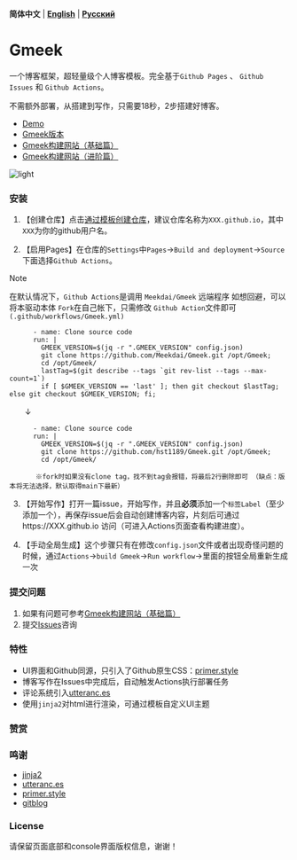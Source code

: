 **简体中文** | **[English](README-en.md)** | **[Русский](README-ru.md)**
# Gmeek

一个博客框架，超轻量级个人博客模板。完全基于`Github Pages` 、 `Github Issues` 和 `Github Actions`。

不需额外部署，从搭建到写作，只需要18秒，2步搭建好博客。

- [Demo](http://hst1189.github.io/)
- [Gmeek版本](https://meekdai.github.io/post/Gmeek-geng-xin-ri-zhi.html)
- [Gmeek构建网站（基础篇）](https://www.grapehut.us.kg/post/Vol.1%20Gmeek-gou-jian-wang-zhan-%EF%BC%88-ji-chu-pian-%EF%BC%89.html#google_vignette)
- [Gmeek构建网站（进阶篇）](https://www.grapehut.us.kg/post/Vol.2%20Gmeek-gou-jian-wang-zhan-%EF%BC%88-jin-jie-pian-%EF%BC%89.html)

![light](img/light.jpg)

### 安装

1. 【创建仓库】点击[通过模板创建仓库](https://github.com/new?template_name=Gmeek-template&template_owner=Meekdai)，建议仓库名称为`XXX.github.io`，其中`XXX`为你的github用户名。

2. 【启用Pages】在仓库的`Settings`中`Pages`->`Build and deployment`->`Source`下面选择`Github Actions`。

> [!NOTE]
> 在默认情况下，`Github Actions`是调用 `Meekdai/Gmeek` 远端程序
> 如想回避，可以将本驱动本体 `Fork`在自己帐下，只需修改 `Github Action`文件即可`(.github/workflows/Gmeek.yml)`

  ```
        - name: Clone source code
        run: |
          GMEEK_VERSION=$(jq -r ".GMEEK_VERSION" config.json)
          git clone https://github.com/Meekdai/Gmeek.git /opt/Gmeek;
          cd /opt/Gmeek/
          lastTag=$(git describe --tags `git rev-list --tags --max-count=1`)
          if [ $GMEEK_VERSION == 'last' ]; then git checkout $lastTag; else git checkout $GMEEK_VERSION; fi;
  ```
  　　↓
  ```
        - name: Clone source code
        run: |
          GMEEK_VERSION=$(jq -r ".GMEEK_VERSION" config.json)
          git clone https://github.com/hst1189/Gmeek.git /opt/Gmeek;
          cd /opt/Gmeek/
  
  　　　　※fork时如果没有clone tag，找不到tag会报错，将最后2行删除即可 （缺点：版本将无法选择，默认取得main下最新）
  ```


3. 【开始写作】打开一篇issue，开始写作，并且**必须**添加一个`标签Label`（至少添加一个），再保存issue后会自动创建博客内容，片刻后可通过https://XXX.github.io 访问（可进入Actions页面查看构建进度）。

4. 【手动全局生成】这个步骤只有在修改`config.json`文件或者出现奇怪问题的时候，通过`Actions`->`build Gmeek`->`Run workflow`->里面的按钮全局重新生成一次


### 提交问题

1. 如果有问题可参考[Gmeek构建网站（基础篇）](https://www.grapehut.us.kg/post/Vol.1%20Gmeek-gou-jian-wang-zhan-%EF%BC%88-ji-chu-pian-%EF%BC%89.html#google_vignette) 
2. 提交[Issues](https://github.com/Meekdai/Gmeek/issues)咨询

### 特性

- UI界面和Github同源，只引入了Github原生CSS：[primer.style](https://primer.style/css)
- 博客写作在Issues中完成后，自动触发Actions执行部署任务
- 评论系统引入[utteranc.es](https://utteranc.es/)
- 使用`jinja2`对html进行渲染，可通过模板自定义UI主题

### 赞赏


### 鸣谢
- [jinja2](https://jinja.palletsprojects.com/)
- [utteranc.es](https://utteranc.es/)
- [primer.style](https://primer.style/css)
- [gitblog](https://github.com/yihong0618/gitblog)

### License
请保留页面底部和console界面版权信息，谢谢！

